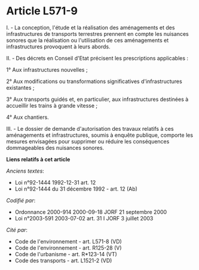 # Article L571-9

I. - La conception, l'étude et la réalisation des aménagements et des infrastructures de transports terrestres prennent en
compte les nuisances sonores que la réalisation ou l'utilisation de ces aménagements et infrastructures provoquent à leurs
abords.

II. - Des décrets en Conseil d'Etat précisent les prescriptions applicables :

1° Aux infrastructures nouvelles ;

2° Aux modifications ou transformations significatives d'infrastructures existantes ;

3° Aux transports guidés et, en particulier, aux infrastructures destinées à accueillir les trains à grande vitesse ;

4° Aux chantiers.

III. - Le dossier de demande d'autorisation des travaux relatifs à ces aménagements et infrastructures, soumis à enquête
publique, comporte les mesures envisagées pour supprimer ou réduire les conséquences dommageables des nuisances sonores.

**Liens relatifs à cet article**

_Anciens textes_:

  - Loi n°92-1444 1992-12-31 art. 12
  - Loi n°92-1444 du 31 décembre 1992 - art. 12 (Ab)

_Codifié par_:

  - Ordonnance 2000-914 2000-09-18 JORF 21 septembre 2000
  - Loi n°2003-591 2003-07-02 art. 31 I JORF 3 juillet 2003

_Cité par_:

  - Code de l'environnement - art. L571-8 (VD)
  - Code de l'environnement - art. R125-28 (V)
  - Code de l'urbanisme - art. R*123-14 (VT)
  - Code des transports - art. L1521-2 (VD)
